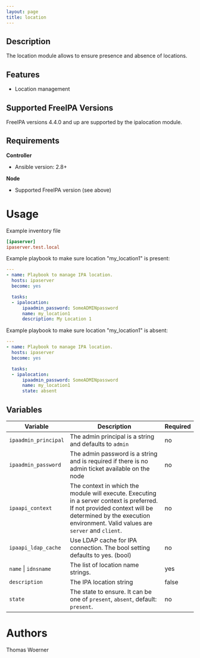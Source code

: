 ```yaml
---
layout: page
title: location
---
```



Description
-----------

The location module allows to ensure presence and absence of locations.

Features
--------

* Location management


Supported FreeIPA Versions
--------------------------

FreeIPA versions 4.4.0 and up are supported by the ipalocation module.


Requirements
------------

**Controller**
* Ansible version: 2.8+

**Node**
* Supported FreeIPA version (see above)


Usage
=====

Example inventory file

```ini
[ipaserver]
ipaserver.test.local
```


Example playbook to make sure location "my_location1" is present:

```yaml
---
- name: Playbook to manage IPA location.
  hosts: ipaserver
  become: yes

  tasks:
  - ipalocation:
      ipaadmin_password: SomeADMINpassword
      name: my_location1
      description: My Location 1
```


Example playbook to make sure location "my_location1" is absent:

```yaml
---
- name: Playbook to manage IPA location.
  hosts: ipaserver
  become: yes

  tasks:
  - ipalocation:
      ipaadmin_password: SomeADMINpassword
      name: my_location1
      state: absent
```


Variables
---------

Variable | Description | Required
-------- | ----------- | --------
`ipaadmin_principal` | The admin principal is a string and defaults to `admin` | no
`ipaadmin_password` | The admin password is a string and is required if there is no admin ticket available on the node | no
`ipaapi_context` | The context in which the module will execute. Executing in a server context is preferred. If not provided context will be determined by the execution environment. Valid values are `server` and `client`. | no
`ipaapi_ldap_cache` | Use LDAP cache for IPA connection. The bool setting defaults to yes. (bool) | no
`name` \| `idnsname` | The list of location name strings. | yes
`description` | The IPA location string | false
`state` | The state to ensure. It can be one of `present`, `absent`, default: `present`. | no


Authors
=======

Thomas Woerner
